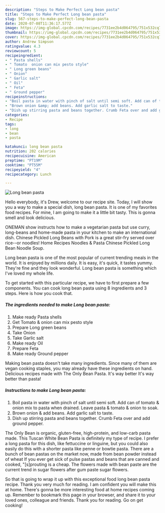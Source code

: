 ```yaml
---
description: "Steps to Make Perfect Long bean pasta"
title: "Steps to Make Perfect Long bean pasta"
slug: 567-steps-to-make-perfect-long-bean-pasta
date: 2020-07-08T11:36:17.577Z
image: https://img-global.cpcdn.com/recipes/7731ee2b4d064795/751x532cq70/long-bean-pasta-recipe-main-photo.jpg
thumbnail: https://img-global.cpcdn.com/recipes/7731ee2b4d064795/751x532cq70/long-bean-pasta-recipe-main-photo.jpg
cover: https://img-global.cpcdn.com/recipes/7731ee2b4d064795/751x532cq70/long-bean-pasta-recipe-main-photo.jpg
author: Andrew Simpson
ratingvalue: 4.3
reviewcount: 5
recipeingredient:
- " Pasta shells"
- " Tomato  onion can mix pesto style"
- " Long green beans"
- " Onion"
- " Garlic salt"
- " Oil"
- " Feta"
- " Ground pepper"
recipeinstructions:
- "Boil pasta in water with pinch of salt until semi soft. Add can of tomato &amp; onion mix to pasta when drained. Leave pasta &amp; tomato &amp; onion to soak."
- "Brown onion &amp; add beans. Add garlic salt to taste."
- "Dish up stirring pasta and beans together. Crumb Feta over and add ground pepper."
categories:
- Recipe
tags:
- long
- bean
- pasta

katakunci: long bean pasta 
nutrition: 202 calories
recipecuisine: American
preptime: "PT19M"
cooktime: "PT55M"
recipeyield: "4"
recipecategory: Lunch

---
```



![Long bean pasta](https://img-global.cpcdn.com/recipes/7731ee2b4d064795/751x532cq70/long-bean-pasta-recipe-main-photo.jpg)

Hello everybody, it's Drew, welcome to our recipe site. Today, I will show you a way to make a special dish, long bean pasta. It is one of my favorites food recipes. For mine, I am going to make it a little bit tasty. This is gonna smell and look delicious.

ONEMAN show instructs how to make a vegetarian pasta but use curry, long-beans and home-made pasta in your kitchen to make an international dish. Chinese Pickled Long Beans with Pork is a great stir-fry served over rice--or noodles! Home Recipes Noodles &amp; Pasta Chinese Pickled Long Bean Noodle Soup.

Long bean pasta is one of the most popular of current trending meals in the world. It is enjoyed by millions daily. It is easy, it's quick, it tastes yummy. They're fine and they look wonderful. Long bean pasta is something which I've loved my whole life.


To get started with this particular recipe, we have to first prepare a few components. You can cook long bean pasta using 8 ingredients and 3 steps. Here is how you cook that.

<!--inarticleads1-->

##### The ingredients needed to make Long bean pasta:

1. Make ready  Pasta shells
1. Get  Tomato &amp; onion can mix pesto style
1. Prepare  Long green beans
1. Take  Onion
1. Take  Garlic salt
1. Make ready  Oil
1. Prepare  Feta
1. Make ready  Ground pepper


Making bean pasta doesn&#39;t take many ingredients. Since many of them are vegan cooking staples, you may already have these ingredients on hand. Delicious recipes made with The Only Bean Pasta. It&#39;s way better It&#39;s way better than pasta! 

<!--inarticleads2-->

##### Instructions to make Long bean pasta:

1. Boil pasta in water with pinch of salt until semi soft. Add can of tomato &amp; onion mix to pasta when drained. Leave pasta &amp; tomato &amp; onion to soak.
1. Brown onion &amp; add beans. Add garlic salt to taste.
1. Dish up stirring pasta and beans together. Crumb Feta over and add ground pepper.


The Only Bean is organic, gluten-free, high-protein, and low-carb pasta made. This Tuscan White Bean Pasta is definitely my type of recipe. I prefer a long pasta for this dish, like fettuccine or linguine, but you could also easily do this with a shorter pasta like penne or bowtie pasta. There are a bunch of bean pastas on the market now, made from bean powder instead of wheat If you ever get sick of pulse pastas and beans that are canned and cooked, &#34;[s]prouting is a cheap. The flowers made with bean paste are the current trend in sugar flowers after gum paste sugar flowers. 

So that is going to wrap it up with this exceptional food long bean pasta recipe. Thank you very much for reading. I am confident you will make this at home. There's gonna be more interesting food at home recipes coming up. Remember to bookmark this page in your browser, and share it to your loved ones, colleague and friends. Thank you for reading. Go on get cooking!
